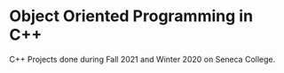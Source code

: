 # Object Oriented Programming in C++
C++ Projects done during Fall 2021 and Winter 2020 on Seneca College.
